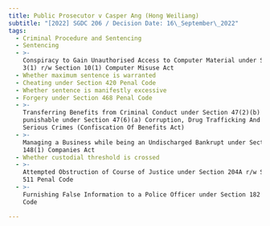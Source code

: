 ```yaml
---
title: Public Prosecutor v Casper Ang (Hong Weiliang)
subtitle: "[2022] SGDC 206 / Decision Date: 16\_September\_2022"
tags:
  - Criminal Procedure and Sentencing
  - Sentencing
  - >-
    Conspiracy to Gain Unauthorised Access to Computer Material under Section
    3(1) r/w Section 10(1) Computer Misuse Act
  - Whether maximum sentence is warranted
  - Cheating under Section 420 Penal Code
  - Whether sentence is manifestly excessive
  - Forgery under Section 468 Penal Code
  - >-
    Transferring Benefits from Criminal Conduct under Section 47(2)(b) and
    punishable under Section 47(6)(a) Corruption, Drug Trafficking And Other
    Serious Crimes (Confiscation Of Benefits Act)
  - >-
    Managing a Business while being an Undischarged Bankrupt under Section
    148(1) Companies Act
  - Whether custodial threshold is crossed
  - >-
    Attempted Obstruction of Course of Justice under Section 204A r/w Section
    511 Penal Code
  - >-
    Furnishing False Information to a Police Officer under Section 182 Penal
    Code

---
```


